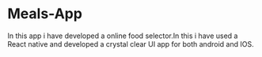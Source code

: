# Meals-App
In this app i have developed  a online food selector.In this i have used a React native and developed a crystal clear UI app for both android and IOS.

